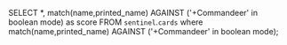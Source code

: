 SELECT *, match(name,printed_name) AGAINST ('+Commandeer' in boolean mode) as score FROM `sentinel`.`cards` where match(name,printed_name) AGAINST ('+Commandeer' in boolean mode);